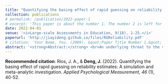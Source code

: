 ```yaml
---
title: "Quantifying the basing effect of rapid guessing on reliability estimates: A simulation and meta-analytic investigation"
collection: publications
# permalink: /publication/2022-paper-1
# excerpt: 'This paper is about the number 1. The number 2 is left for future work.'
date: 2022-04-01
venue: '<i>Large-scale Assessments in Education, 9(18), 1-25.</i>'
paperurl: 'http://jiayideng.github.io/files/RGReliability.pdf'
# citation: 'Your Name, You. (2009). &quot;Paper Title Number 1.&quot; <i>Applied Psychological Measurement.</i>.'
abstract: '<strong>Abstract:</strong> <br>An underlying threat to the validity of reliability measures is the introduction of systematic variance in examinee scores from unintended constructs that differ from those assessed. One construct-irrelevant behavior that has gained increased attention in the literature is rapid guessing (RG), which occurs when examinees answer quickly with intentional disregard for item content. To examine the degree of distortion in coefficient alpha due to RG, this study compared alpha estimates between conditions in which simulees engaged in full solution (i.e., do not engage in RG) versus partial RG behavior. This was done by conducting a simulation study in which the percentage and ability characteristics of rapid responders as well as the percentage and pattern of RG were manipulated. After controlling for test length and difficulty, the average degree of distortion in estimates of coefficient alpha due to RG ranged from _.04 to .02 across 144 conditions. Although slight differences were noted between conditions differing in RG pattern and RG responder ability, the findings from this study suggest that estimates of coefficient alpha are largely robust to the presence of RG due to cognitive fatigue and a low perceived probability of success.'
---
```


**Recommended citation**: Rios, J. A., & **Deng, J.** (2022). Quantifying the basing effect of rapid guessing on reliability estimates: A simulation and meta-analytic investigation. <i>Applied Psychological Measurement, 46</i> (1), 40-52.